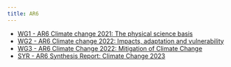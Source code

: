 ```yaml
---
title: AR6
---
```


- [WG1 - AR6 Climate change 2021: The physical science basis](ar6-climate-change-2021-physical-scienc-basis.md)
- [WG2 - AR6 Climate change 2022: Impacts, adaptation and vulnerability](ar6-climate-change-2022-impacts-adaptation-vulnerability.md)
- [WG3 - AR6 Climate Change 2022: Mitigation of Climate Change](ar6-climate-change-2022-mitigatio-climate-change.md)
- [SYR - AR6 Synthesis Report: Climate Change 2023](ar6-synthesis-report-climate-change-2023.md)
